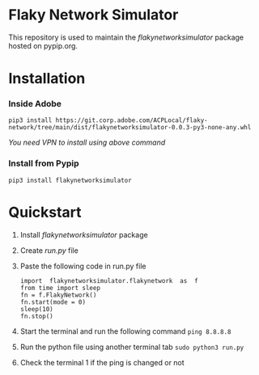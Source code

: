 # Flaky Network Simulator

This repository is used to maintain the *flakynetworksimulator* package hosted on pypip.org.

# Installation

### Inside Adobe

    pip3 install https://git.corp.adobe.com/ACPLocal/flaky-network/tree/main/dist/flakynetworksimulator-0.0.3-py3-none-any.whl
  *You need VPN to install using above command* 

### Install from Pypip

    pip3 install flakynetworksimulator

  

# Quickstart

 1. Install *flakynetworksimulator* package
 2. Create *run.py* file
 3. Paste the following code in run.py file

	    import  flakynetworksimulator.flakynetwork  as  f
	    from time import sleep
	   	fn = f.FlakyNetwork()
	   	fn.start(mode = 0)
	   	sleep(10)
	   	fn.stop()
4. Start the terminal and run the following command `ping 8.8.8.8`
5. Run the python file using another terminal tab  `sudo python3 run.py`
6. Check the terminal 1 if the ping is changed or not
